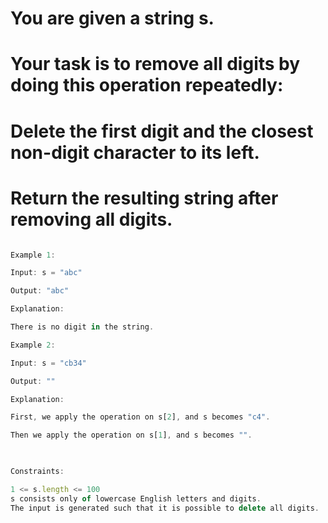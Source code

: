 # You are given a string s.

# Your task is to remove all digits by doing this operation repeatedly:

# Delete the first digit and the closest non-digit character to its left.
# Return the resulting string after removing all digits.

 
```js

Example 1:

Input: s = "abc"

Output: "abc"

Explanation:

There is no digit in the string.

Example 2:

Input: s = "cb34"

Output: ""

Explanation:

First, we apply the operation on s[2], and s becomes "c4".

Then we apply the operation on s[1], and s becomes "".

 

Constraints:

1 <= s.length <= 100
s consists only of lowercase English letters and digits.
The input is generated such that it is possible to delete all digits.
